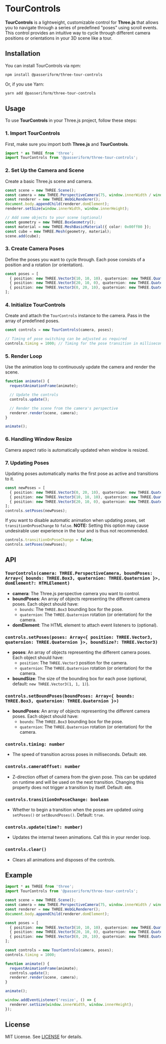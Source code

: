 # TourControls

**TourControls** is a lightweight, customizable control for **Three.js** that allows you to navigate through a series of predefined "poses" using scroll events. This control provides an intuitive way to cycle through different camera positions or orientations in your 3D scene like a tour.

## Installation

You can install TourControls via npm:

```bash
npm install @passeriform/three-tour-controls
```

Or, if you use Yarn:

```bash
yarn add @passeriform/three-tour-controls
```

## Usage

To use **TourControls** in your Three.js project, follow these steps:

### 1. Import TourControls

First, make sure you import both **Three.js** and **TourControls**.

```ts
import * as THREE from 'three';
import TourControls from '@passeriform/three-tour-controls';
```

### 2. Set Up the Camera and Scene

Create a basic Three.js scene and camera.

```ts
const scene = new THREE.Scene();
const camera = new THREE.PerspectiveCamera(75, window.innerWidth / window.innerHeight, 0.1, 1000);
const renderer = new THREE.WebGLRenderer();
document.body.appendChild(renderer.domElement);
renderer.setSize(window.innerWidth, window.innerHeight);

// Add some objects to your scene (optional)
const geometry = new THREE.BoxGeometry();
const material = new THREE.MeshBasicMaterial({ color: 0x00ff00 });
const cube = new THREE.Mesh(geometry, material);
scene.add(cube);
```

### 3. Create Camera Poses

Define the poses you want to cycle through. Each pose consists of a position and a rotation (or orientation).

```ts
const poses = [
  { position: new THREE.Vector3(10, 10, 10), quaternion: new THREE.Quaternion().setFromEuler(new THREE.Euler(0, Math.PI / 4, 0)) },
  { position: new THREE.Vector3(20, 10, 0), quaternion: new THREE.Quaternion().setFromEuler(new THREE.Euler(0, Math.PI / 2, 0)) },
  { position: new THREE.Vector3(0, 20, 10), quaternion: new THREE.Quaternion().setFromEuler(new THREE.Euler(Math.PI / 4, 0, 0)) },
];
```

### 4. Initialize TourControls

Create and attach the `TourControls` instance to the camera. Pass in the array of predefined poses.

```ts
const controls = new TourControls(camera, poses);

// Timing of pose switching can be adjusted as required
controls.timing = 1000; // Timing for the pose transition in milliseconds (optional) [default: 400]
```

### 5. Render Loop

Use the animation loop to continuously update the camera and render the scene.

```ts
function animate() {
  requestAnimationFrame(animate);

  // Update the controls
  controls.update();

  // Render the scene from the camera's perspective
  renderer.render(scene, camera);
}

animate();
```

### 6. Handling Window Resize

Camera aspect ratio is automatically updated when window is resized.

### 7. Updating Poses

Updating poses automatically marks the first pose as active and transitions to it.

```ts
const newPoses = [
  { position: new THREE.Vector3(0, 20, 10), quaternion: new THREE.Quaternion().setFromEuler(new THREE.Euler(Math.PI / 4, 0, 0)) },
  { position: new THREE.Vector3(10, 10, 10), quaternion: new THREE.Quaternion().setFromEuler(new THREE.Euler(0, Math.PI / 4, 0)) },
  { position: new THREE.Vector3(20, 10, 0), quaternion: new THREE.Quaternion().setFromEuler(new THREE.Euler(0, Math.PI / 2, 0)) },
];
controls.setPoses(newPoses);
```

If you want to disable automatic animation when updating poses, set `transitionOnPoseChange` to `false`.
**NOTE:** Setting this option may cause undesirable user experience in the tour and is thus not recommended.

```ts
controls.transitionOnPoseChange = false;
controls.setPoses(newPoses);
```

## API

### `TourControls(camera: THREE.PerspectiveCamera, boundPoses: Array<{ bounds: THREE.Box3, quaternion: THREE.Quaternion }>, domElement?: HTMLElement)`

- **camera**: The Three.js perspective camera you want to control.
- **boundPoses**: An array of objects representing the different camera poses. Each object should have:
  - `bounds`: The `THREE.Box3` bounding box for the pose.
  - `quaternion`: The `THREE.Quaternion` rotation (or orientation) for the camera.
- **domElement**: The HTML element to attach event listeners to (optional).

### `controls.setPoses(poses: Array<{ position: THREE.Vector3, quaternion: THREE.Quaternion }>, boundSize?: THREE.Vector3)`

- **poses**: An array of objects representing the different camera poses. Each object should have:
  - `position`: The `THREE.Vector3` position for the camera.
  - `quaternion`: The `THREE.Quaternion` rotation (or orientation) for the camera.
- **boundSize**: The size of the bounding box for each pose (optional, default: `new THREE.Vector3(1, 1, 1)`).

### `controls.setBoundPoses(boundPoses: Array<{ bounds: THREE.Box3, quaternion: THREE.Quaternion }>)`

- **boundPoses**: An array of objects representing the different camera poses. Each object should have:
  - `bounds`: The `THREE.Box3` bounding box for the pose.
  - `quaternion`: The `THREE.Quaternion` rotation (or orientation) for the camera.

### `controls.timing: number`

- The speed of transition across poses in milliseconds. Default: `400`.

### `controls.cameraOffset: number`

- Z-direction offset of camera from the given pose. This can be updated on runtime and will be used on the next transition. Changing this property does not trigger a transition by itself. Default: `400`.

### `controls.transitionOnPoseChange: boolean`

- Whether to begin a transition when the poses are updated using `setPoses()` or `setBoundPoses()`. Default: `true`.

### `controls.update(time?: number)`

- Updates the internal tween animations. Call this in your render loop.

### `controls.clear()`

- Clears all animations and disposes of the controls.

## Example

```ts
import * as THREE from 'three';
import TourControls from '@passeriform/three-tour-controls';

const scene = new THREE.Scene();
const camera = new THREE.PerspectiveCamera(75, window.innerWidth / window.innerHeight, 0.1, 1000);
const renderer = new THREE.WebGLRenderer();
document.body.appendChild(renderer.domElement);

const poses = [
  { position: new THREE.Vector3(10, 10, 10), quaternion: new THREE.Quaternion().setFromEuler(new THREE.Euler(0, Math.PI / 4, 0)) },
  { position: new THREE.Vector3(20, 10, 0), quaternion: new THREE.Quaternion().setFromEuler(new THREE.Euler(0, Math.PI / 2, 0)) },
  { position: new THREE.Vector3(0, 20, 10), quaternion: new THREE.Quaternion().setFromEuler(new THREE.Euler(Math.PI / 4, 0, 0)) },
];

const controls = new TourControls(camera, poses);
controls.timing = 1000;

function animate() {
  requestAnimationFrame(animate);
  controls.update();
  renderer.render(scene, camera);
}

animate();

window.addEventListener('resize', () => {
  renderer.setSize(window.innerWidth, window.innerHeight);
});
```

## License

MIT License. See [LICENSE](LICENSE) for details.
